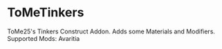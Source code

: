 # ToMeTinkers
ToMe25's Tinkers Construct Addon. Adds some Materials and Modifiers.
Supported Mods: Avaritia
